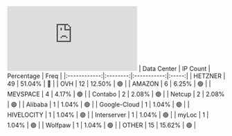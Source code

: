 ![Diagramm](https://github.com/obajay/StateSync-snapshots/blob/main/Projects/Aura/1/README.md)
| Data Center | IP Count | Percentage | Freq |
|:------------:|:--------:|:-----------:|:-----:|
| HETZNER | 49 | 51.04% | 🔴 |
| OVH | 12 | 12.50% | 🟢 |
| AMAZON | 6 | 6.25% | 🟢 |
| MEVSPACE | 4 | 4.17% | 🟢 |
| Contabo | 2 | 2.08% | 🟢 |
| Netcup | 2 | 2.08% | 🟢 |
| Alibaba | 1 | 1.04% | 🟢 |
| Google-Cloud | 1 | 1.04% | 🟢 |
| HIVELOCITY | 1 | 1.04% | 🟢 |
| Interserver | 1 | 1.04% | 🟢 |
| myLoc | 1 | 1.04% | 🟢 |
| Wolfpaw | 1 | 1.04% | 🟢 |
| OTHER | 15 | 15.62% | 🟢 |